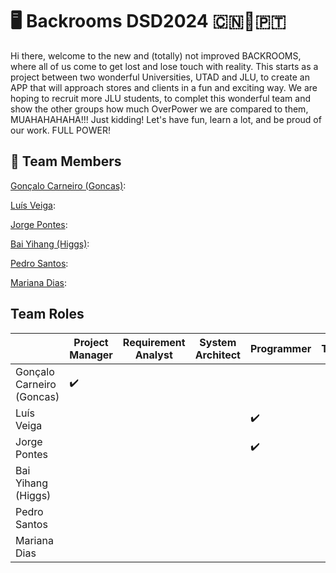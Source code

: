 # 🖥 Backrooms DSD2024 🇨🇳🤝🇵🇹
Hi there, welcome to the new and (totally) not improved BACKROOMS, where all of us come to get lost and lose touch with reality.
This starts as a project between two wonderful Universities, UTAD and JLU, to create an APP that will approach stores and clients in a fun and exciting way.
We are hoping to recruit more JLU students, to complet this wonderful team and show the other groups how much OverPower we are compared to them, MUAHAHAHAHA!!!
Just kidding! Let's have fun, learn a lot, and be proud of our work. FULL POWER!


## 👥️ **Team Members**

[Gonçalo Carneiro (Goncas)](https://github.com/Irodixy):

[Luís Veiga](https://github.com/LuisVeiga11):

[Jorge Pontes](https://github.com/JorgeMFPontes):

[Bai Yihang (Higgs)]():

[Pedro Santos]():

[Mariana Dias]():

## **Team Roles**

|    |Project Manager|Requirement Analyst|System Architect|Programmer|Tester|Liaison|
|---|---|---|---|---|---|---|
|Gonçalo Carneiro (Goncas)| ✔️| | | | | |
|Luís Veiga| | | | ✔️| | |
|Jorge Pontes| | | | ✔️| | |
|Bai Yihang (Higgs)| | | | | | |
|Pedro Santos| | | | | | |
|Mariana Dias| | | | | | ✔️|

